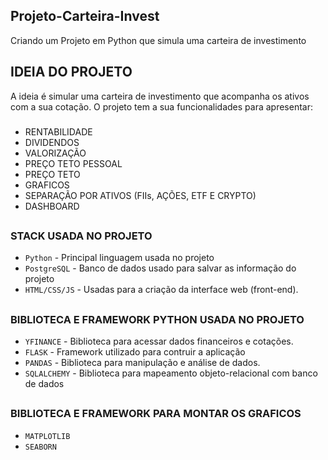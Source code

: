 ## Projeto-Carteira-Invest
Criando um Projeto em Python que simula uma carteira de investimento

## IDEIA DO PROJETO

A ideia é simular uma carteira de investimento que acompanha os ativos com a sua cotação.
O projeto tem a sua funcionalidades para apresentar:

###
- RENTABILIDADE
- DIVIDENDOS
- VALORIZAÇÃO
- PREÇO TETO PESSOAL
- PREÇO TETO 
- GRAFICOS
- SEPARAÇÃO POR ATIVOS (FIIs, AÇÕES, ETF E CRYPTO)
- DASHBOARD



##
### STACK USADA NO PROJETO

- `Python` - Principal linguagem usada no projeto
- `PostgreSQL` - Banco de dados usado para salvar as informação do projeto 
- `HTML/CSS/JS` - Usadas para a criação da interface web (front-end).
  

##
### BIBLIOTECA E FRAMEWORK PYTHON USADA NO PROJETO

- `YFINANCE` -  Biblioteca para acessar dados financeiros e cotações.
- `FLASK` - Framework utilizado para contruir a aplicação 
- `PANDAS` - Biblioteca para manipulação e análise de dados.
- `SQLALCHEMY` - Biblioteca para mapeamento objeto-relacional com banco de dados

##
### BIBLIOTECA E FRAMEWORK PARA MONTAR OS GRAFICOS

- `MATPLOTLIB` 
- `SEABORN` 

